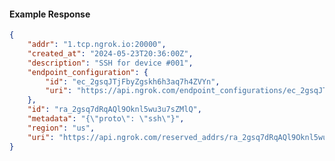 <!-- Code generated for API Clients. DO NOT EDIT. -->

#### Example Response

```json
{
	"addr": "1.tcp.ngrok.io:20000",
	"created_at": "2024-05-23T20:36:00Z",
	"description": "SSH for device #001",
	"endpoint_configuration": {
		"id": "ec_2gsqJTjFbyZgskh6h3aq7h4ZVYn",
		"uri": "https://api.ngrok.com/endpoint_configurations/ec_2gsqJTjFbyZgskh6h3aq7h4ZVYn"
	},
	"id": "ra_2gsq7dRqAQl9Oknl5wu3u7sZMlQ",
	"metadata": "{\"proto\": \"ssh\"}",
	"region": "us",
	"uri": "https://api.ngrok.com/reserved_addrs/ra_2gsq7dRqAQl9Oknl5wu3u7sZMlQ"
}
```
